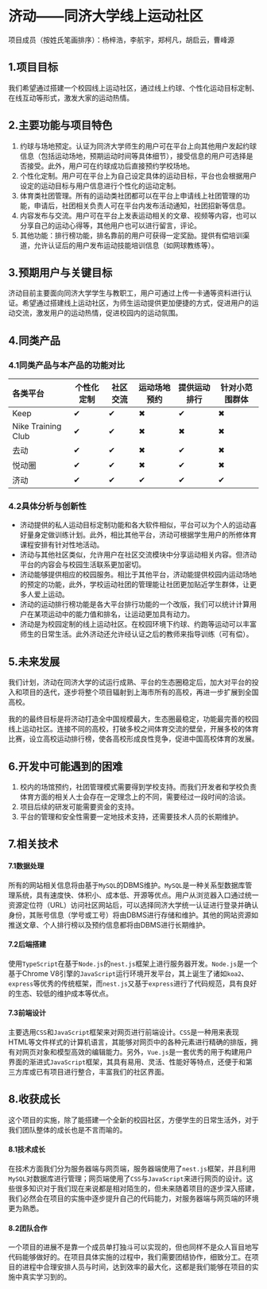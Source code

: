 # 济动——同济大学线上运动社区

项目成员（按姓氏笔画排序）：杨梓浩，李航宇，郑柯凡，胡启云，曹峰源

## 1.项目目标

我们希望通过搭建一个校园线上运动社区，通过线上约球、个性化运动目标定制、在线互动等形式，激发大家的运动热情。

## 2.主要功能与项目特色

1. 约球与场地预定。认证为同济大学师生的用户可在平台上向其他用户发起约球信息（包括运动场地，预期运动时间等具体细节），接受信息的用户可选择是否接受。此外，用户可在约球成功后直接预约学校场地。
2. 个性化定制。用户可在平台上为自己设定具体的运动目标，平台也会根据用户设定的运动目标与用户信息进行个性化的运动定制。
3. 体育类社团管理。所有的运动类社团都可以在平台上申请线上社团管理的功能，申请后，社团相关负责人可在平台内发布活动通知，社团招新等信息。
4. 内容发布与交流。用户可在平台上发表运动相关的文章、视频等内容，也可以分享自己的运动心得等，其他用户也可以进行留言，评论。
5. 其他功能：排行榜功能，排名靠前的用户可获得一定奖励。提供有偿培训渠道，允许认证后的用户发布运动技能培训信息（如网球教练等）。

## 3.预期用户与关键目标

济动目前主要面向同济大学学生与教职工，用户可通过上传一卡通等资料进行认证。希望通过搭建线上运动社区，为师生运动提供更加便捷的方式，促进用户的运动交流，激发用户的运动热情，促进校园内的运动氛围。

## 4.同类产品

### 4.1同类产品与本产品的功能对比

| 各类平台           | 个性化定制 | 社区交流 | 运动场地预约 | 提供运动排行 | 针对小范围群体 |
| :----------------- | ---------- | -------- | ------------ | ------------ | -------------- |
| Keep               | ✔          | ✔        | ✖            | ✔            | ✖              |
| Nike Training Club | ✔          | ✔        | ✖            | ✖            | ✖              |
| 去动               | ✔          | ✔        | ✖            | ✔            | ✖              |
| 悦动圈             | ✔          | ✔        | ✖            | ✔            | ✖              |
| 济动               | ✔          | ✔        | ✔            | ✔            | ✔              |

### 4.2具体分析与创新性

- 济动提供的私人运动目标定制功能和各大软件相似，平台可以为个人的运动喜好量身定做训练计划。此外，相比其他平台，济动可根据学生用户的所修体育课程安排有针对性地活动。
- 济动与其他社区类似，允许用户在社区交流模块中分享运动相关内容。但济动平台的内容会与校园生活联系更加密切。
- 济动能够提供相应的校园服务。相比于其他平台，济动能提供校园内运动场地的预定的功能，此外，学校运动社团的管理能让社团更加贴近学生群体，让更多人爱上运动。
- 济动的运动排行榜功能是各大平台排行功能的一个改版，我们可以统计计算用户在某项运动中的能力值和排名，让运动更加具有动力。
- 济动是为校园定制的线上运动社区。在校园环境下约球、约跑等运动可以丰富师生的日常生活。此外济动还允许经认证之后的教师来指导训练（可有偿）。

## 5.未来发展

我们计划，济动在同济大学的试运行成熟、平台的生态圈稳定后，加大对平台的投入和项目的迭代，逐步将整个项目辐射到上海市所有的高校，再进一步扩展到全国高校。

我的的最终目标是将济动打造全中国规模最大，生态圈最稳定，功能最完善的校园线上运动社区。连接不同的高校，打破多校之间体育交流的壁垒，开展多校的体育比赛，设立高校运动排行榜，使各高校形成良性竞争，促进中国高校体育的发展。

## 6.开发中可能遇到的困难

1. 校内的场馆预约，社团管理模式需要得到学校支持。而我们开发者和学校负责体育方面的相关人士会存在一定理念上的不同，需要经过一段时间的洽谈。
3. 项目后续的研发可能需要资金的支持。
4. 平台的管理和安全性需要一定地技术支持，还需要技术人员的长期维护。

## 7.相关技术

#### 7.1数据处理

所有的网站相关信息将由基于`MySQL`的DBMS维护。`MySQL`是一种关系型数据库管理系统，具有速度快、体积小、成本低、开源等优点。用户从浏览器入口通过统一资源定位符（URL）访问社区网站后，可以选择同济大学统一认证进行登录并确认身份，其账号信息（学号或工号）将由DBMS进行存储和维护。其他的网站资源如推送文章、个人排行榜以及预约信息都将由DBMS进行长期维护。

#### 7.2后端搭建

使用`TypeScript`在基于`Node.js`的`nest.js`框架上进行服务器开发。`Node.js`是一个基于Chrome V8引擎的`JavaScript`运行环境开发平台，其上诞生了诸如`koa2`、`express`等优秀的传统框架，而`nest.js`又基于`express`进行了代码规范，具有良好的生态、较低的维护成本等优点。

#### 7.3前端设计

主要选用`CSS`和`JavaScript`框架来对网页进行前端设计。`CSS`是一种用来表现HTML等文件样式的计算机语言，其能够对网页中的各种元素进行精确的排版，拥有对网页对象和模型高效的编辑能力。另外，`Vue.js`是一套优秀的用于构建用户界面的渐进式`JavaScript`框架，其具有易用、灵活、性能好等特点，还便于和第三方库或已有项目进行整合，丰富我们的社区界面。

## 8.收获成长

这个项目的实施，除了能搭建一个全新的校园社区，方便学生的日常生活外，对于我们团队整体的成长也是不言而喻的。

#### 8.1技术成长

在技术方面我们分为服务器端与网页端，服务器端使用了`nest.js`框架，并且利用`MySQL`对数据库进行管理；网页端使用了`CSS`与`JavaScript`来进行网页的设计。这些很多知识对于我们现在来说都是相对陌生的，但未来随着项目的逐步深入搭建，我们必然会在项目的实施中逐步提升自己的代码能力，对服务器端与网页端的环境更为熟悉。

#### 8.2团队合作

一个项目的进展不是靠一个成员单打独斗可以实现的，但也同样不是众人盲目地写代码能够做好的。在项目具体实施的过程中，我们需要团结协作，细致分工。在项目的进程中合理安排人员与时间，达到效率的最大化，这都是我们能够在项目的实施中真实学习到的。